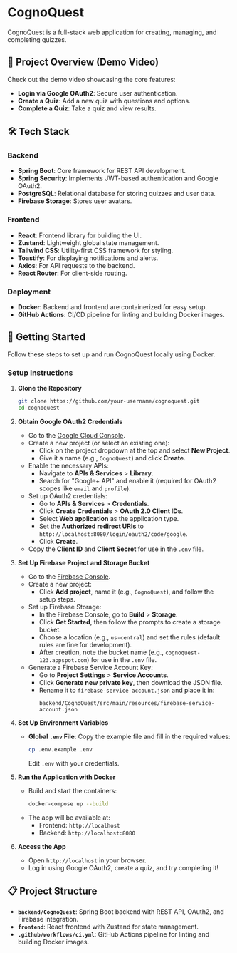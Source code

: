 # CognoQuest

CognoQuest is a full-stack web application for creating, managing, and completing quizzes.

## 🎥 Project Overview (Demo Video)

Check out the demo video showcasing the core features:
- **Login via Google OAuth2**: Secure user authentication.
- **Create a Quiz**: Add a new quiz with questions and options.
- **Complete a Quiz**: Take a quiz and view results.

## 🛠️ Tech Stack

### Backend
- **Spring Boot**: Core framework for REST API development.
- **Spring Security**: Implements JWT-based authentication and Google OAuth2.
- **PostgreSQL**: Relational database for storing quizzes and user data.
- **Firebase Storage**: Stores user avatars.

### Frontend
- **React**: Frontend library for building the UI.
- **Zustand**: Lightweight global state management.
- **Tailwind CSS**: Utility-first CSS framework for styling.
- **Toastify**: For displaying notifications and alerts.
- **Axios**: For API requests to the backend.
- **React Router**: For client-side routing.

### Deployment
- **Docker**: Backend and frontend are containerized for easy setup.
- **GitHub Actions**: CI/CD pipeline for linting and building Docker images.

## 🚀 Getting Started

Follow these steps to set up and run CognoQuest locally using Docker.

### Setup Instructions

1. **Clone the Repository**
   ```bash
   git clone https://github.com/your-username/cognoquest.git
   cd cognoquest
   ```

2. **Obtain Google OAuth2 Credentials**

    - Go to the [Google Cloud Console](https://console.cloud.google.com/).
    - Create a new project (or select an existing one):
        - Click on the project dropdown at the top and select **New Project**.
        - Give it a name (e.g., `CognoQuest`) and click **Create**.
    - Enable the necessary APIs:
        - Navigate to **APIs & Services** > **Library**.
        - Search for "Google+ API" and enable it (required for OAuth2 scopes like `email` and `profile`).
    - Set up OAuth2 credentials:
        - Go to **APIs & Services** > **Credentials**.
        - Click **Create Credentials** > **OAuth 2.0 Client IDs**.
        - Select **Web application** as the application type.
        - Set the **Authorized redirect URIs** to `http://localhost:8080/login/oauth2/code/google`.
        - Click **Create**.
    - Copy the **Client ID** and **Client Secret** for use in the `.env` file.

3. **Set Up Firebase Project and Storage Bucket**

    - Go to the [Firebase Console](https://console.firebase.google.com/).
    - Create a new project:
        - Click **Add project**, name it (e.g., `CognoQuest`), and follow the setup steps.
    - Set up Firebase Storage:
        - In the Firebase Console, go to **Build** > **Storage**.
        - Click **Get Started**, then follow the prompts to create a storage bucket.
        - Choose a location (e.g., `us-central`) and set the rules (default rules are fine for development).
        - After creation, note the bucket name (e.g., `cognoquest-123.appspot.com`) for use in the `.env` file.
    - Generate a Firebase Service Account Key:
        - Go to **Project Settings** > **Service Accounts**.
        - Click **Generate new private key**, then download the JSON file.
        - Rename it to `firebase-service-account.json` and place it in:
          ```
          backend/CognoQuest/src/main/resources/firebase-service-account.json
          ```

4. **Set Up Environment Variables**

    - **Global `.env` File**:
      Copy the example file and fill in the required values:
      ```bash
      cp .env.example .env
      ```
      Edit `.env` with your credentials.
   

5. **Run the Application with Docker**

    - Build and start the containers:
      ```bash
      docker-compose up --build
      ```
    - The app will be available at:
        - Frontend: `http://localhost`
        - Backend: `http://localhost:8080`

6. **Access the App**
    - Open `http://localhost` in your browser.
    - Log in using Google OAuth2, create a quiz, and try completing it!

## 📋 Project Structure

- **`backend/CognoQuest`**: Spring Boot backend with REST API, OAuth2, and Firebase integration.
- **`frontend`**: React frontend with Zustand for state management.
- **`.github/workflows/ci.yml`**: GitHub Actions pipeline for linting and building Docker images.